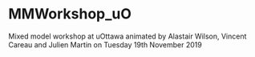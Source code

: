 # MMWorkshop_uO
Mixed model workshop at uOttawa animated by Alastair Wilson, Vincent Careau and Julien Martin on Tuesday 19th November 2019
